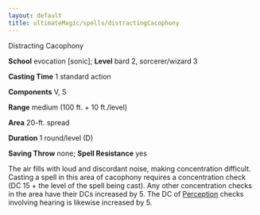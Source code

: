 ```yaml
---
layout: default
title: ultimateMagic/spells/distractingCacophony
---
```

Distracting Cacophony

**School** evocation [sonic]; **Level** bard 2, sorcerer/wizard 3

**Casting Time** 1 standard action

**Components** V, S

**Range** medium (100 ft. + 10 ft./level)

**Area** 20-ft. spread

**Duration** 1 round/level (D)

**Saving Throw** none; **Spell Resistance** yes

The air fills with loud and discordant noise, making concentration difficult. Casting a spell in this area of cacophony requires a concentration check (DC 15 + the level of the spell being cast). Any other concentration checks in the area have their DCs increased by 5. The DC of [Perception](skills/perception#_perception) checks involving hearing is likewise increased by 5.

